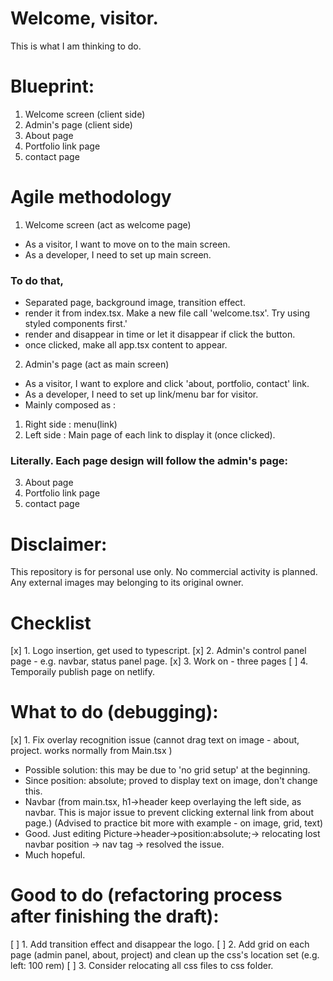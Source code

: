 # Welcome, visitor.
This is what I am thinking to do.

# Blueprint:
1. Welcome screen (client side)
2. Admin's page (client side)
3. About page
4. Portfolio link page
5. contact page

# Agile methodology
1. Welcome screen (act as welcome page)
- As a visitor, I want to move on to the main screen.
- As a developer, I need to set up main screen.
### To do that,
- Separated page, background image, transition effect.
- render it from index.tsx. Make a new file call 'welcome.tsx'. Try using styled components first.'
- render and disappear in time or let it disappear if click the button.
- once clicked, make all app.tsx content to appear.   

2. Admin's page (act as main screen)
- As a visitor, I want to explore and click 'about, portfolio, contact' link.
- As a developer, I need to set up link/menu bar for visitor.
- Mainly composed as :
1. Right side : menu(link) 
2. Left side : Main page of each link to display it (once clicked).

### Literally. Each page design will follow the admin's page:
3. About page
4. Portfolio link page
5. contact page

# Disclaimer:
This repository is for personal use only. No commercial activity is planned. Any external images may belonging to its original owner.

# Checklist
[x] 1. Logo insertion, get used to typescript.
[x] 2. Admin's control panel page - e.g. navbar, status panel page.
[x] 3. Work on - three pages
[ ] 4. Temporaily publish page on netlify.

# What to do (debugging):
[x] 1. Fix overlay recognition issue (cannot drag text on image - about, project. works normally from Main.tsx )
- Possible solution: this may be due to 'no grid setup' at the beginning.
- Since position: absolute; proved to display text on image, don't change this.
- Navbar (from main.tsx, h1->header keep overlaying the left side, as navbar. This is major issue to prevent clicking external link from about page.)
(Advised to practice bit more with example - on image, grid, text)
- Good. Just editing Picture->header->position:absolute;-> relocating lost navbar position -> nav tag -> resolved the issue.
- Much hopeful.

# Good to do (refactoring process after finishing the draft):
[ ] 1. Add transition effect and disappear the logo.
[ ] 2. Add grid on each page (admin panel, about, project) and clean up the css's location set (e.g. left: 100 rem)
[ ] 3. Consider relocating all css files to css folder.
